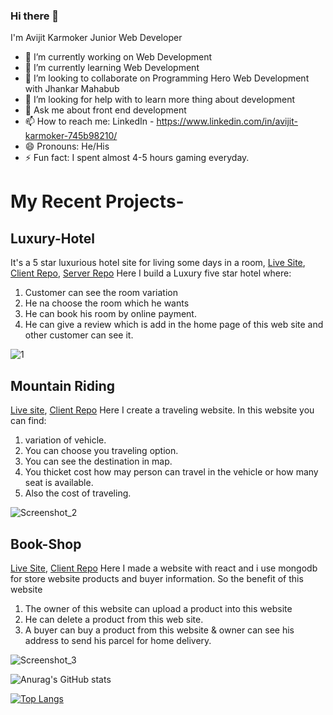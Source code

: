 ### Hi there 👋
I'm Avijit Karmoker
Junior Web Developer


- 🔭 I’m currently working on Web Development
- 🌱 I’m currently learning Web Development
- 👯 I’m looking to collaborate on Programming Hero Web Development with Jhankar Mahabub
- 🤔 I’m looking for help with to learn more thing about development
- 💬 Ask me about front end development
- 📫 How to reach me: LinkedIn - https://www.linkedin.com/in/avijit-karmoker-745b98210/
- 😄 Pronouns: He/His
- ⚡ Fun fact: I spent almost 4-5 hours gaming everyday.



# My Recent Projects-


## Luxury-Hotel

It's a 5 star luxurious hotel site for living some days in a room, [Live Site](https://burj-al-arab-1f8e0.web.app/), [Client Repo](https://github.com/Avijit-Karmoker/luxury-hotel-client), [Server Repo](https://github.com/Avijit-Karmoker/luxury-hotel-server)
Here I build a Luxury five star hotel where:

1. Customer can see the room variation
2. He na choose the room which he wants
3. He can book his room by online payment.
4. He can give a review which is add in the home page of this web site and other customer can see it.

![1](https://user-images.githubusercontent.com/75359388/116697274-ca80ac00-a9e4-11eb-8e54-fbf6df875080.png)


## Mountain Riding

[Live site](https://assignment-9-711cc.web.app/), [Client Repo](https://github.com/Avijit-Karmoker/car-riding)
Here I create a traveling website. In this website you can find: 
1. variation of vehicle. 
2. You can choose you traveling option. 
3. You can see the destination in map. 
4. You thicket cost how may person can travel in the vehicle or how many seat is available.
5. Also the cost of traveling.

![Screenshot_2](https://user-images.githubusercontent.com/75359388/116698585-5cd57f80-a9e6-11eb-9adc-2ddfddf57b1c.png)


## Book-Shop

[Live Site](https://assignment-10-7b706.firebaseapp.com/), [Client Repo](https://github.com/Avijit-Karmoker/book-shop-client)
Here I made a website with react and i use mongodb for store website products and buyer information. So the benefit of this website
1. The owner of this website can upload a product into this website
2. He can delete a product from this web site. 
3. A buyer can buy a product from this website & owner can see his address to send his parcel for home delivery.

![Screenshot_3](https://user-images.githubusercontent.com/75359388/116699068-f9981d00-a9e6-11eb-9dd7-66e795d7e5a0.png)


![Anurag's GitHub stats](https://github-readme-stats.vercel.app/api?username=Avijit-Karmoker&show_icons=true&theme=cobalt)

[![Top Langs](https://github-readme-stats.vercel.app/api/top-langs/?username=Avijit-Karmoker&layout=compact)](https://github.com/anuraghazra/github-readme-stats)
